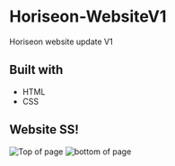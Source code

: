 # Horiseon-WebsiteV1
Horiseon website update V1

## Built with
* HTML
* CSS

## Website SS! 
![Top of page](https://user-images.githubusercontent.com/94531075/144478740-121e25ff-7d4c-48a1-b874-ebcac8615c87.jpg)
![bottom of page](https://user-images.githubusercontent.com/94531075/144478920-55142976-86cf-4f53-bb09-91ff6249a16a.png)
